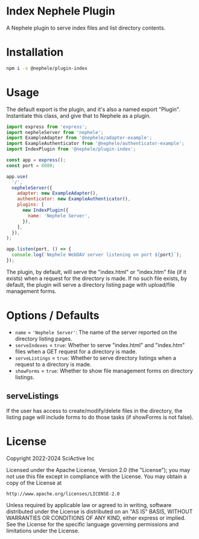 # Index Nephele Plugin

A Nephele plugin to serve index files and list directory contents.

# Installation

```sh
npm i -s @nephele/plugin-index
```

# Usage

The default export is the plugin, and it's also a named export "Plugin". Instantiate this class, and give that to Nephele as a plugin.

```js
import express from 'express';
import nepheleServer from 'nephele';
import ExampleAdapter from '@nephele/adapter-example';
import ExampleAuthenticator from '@nephele/authenticator-example';
import IndexPlugin from '@nephele/plugin-index';

const app = express();
const port = 8080;

app.use(
  '/',
  nepheleServer({
    adapter: new ExampleAdapter(),
    authenticator: new ExampleAuthenticator(),
    plugins: [
      new IndexPlugin({
        name: 'Nephele Server',
      }),
    ],
  }),
);

app.listen(port, () => {
  console.log(`Nephele WebDAV server listening on port ${port}`);
});
```

The plugin, by default, will serve the "index.html" or "index.htm" file (if it exists) when a request for the directory is made. If no such file exists, by default, the plugin will serve a directory listing page with upload/file management forms.

# Options / Defaults

- `name` = `'Nephele Server'`: The name of the server reported on the directory listing pages.
- `serveIndexes` = `true`: Whether to serve "index.html" and "index.htm" files when a GET request for a directory is made.
- `serveListings` = `true`: Whether to serve directory listings when a request to a directory is made.
- `showForms` = `true`: Whether to show file management forms on directory listings.

## serveListings

If the user has access to create/modify/delete files in the directory, the listing page will include forms to do those tasks (if showForms is not false).

# License

Copyright 2022-2024 SciActive Inc

Licensed under the Apache License, Version 2.0 (the "License");
you may not use this file except in compliance with the License.
You may obtain a copy of the License at

    http://www.apache.org/licenses/LICENSE-2.0

Unless required by applicable law or agreed to in writing, software
distributed under the License is distributed on an "AS IS" BASIS,
WITHOUT WARRANTIES OR CONDITIONS OF ANY KIND, either express or implied.
See the License for the specific language governing permissions and
limitations under the License.
